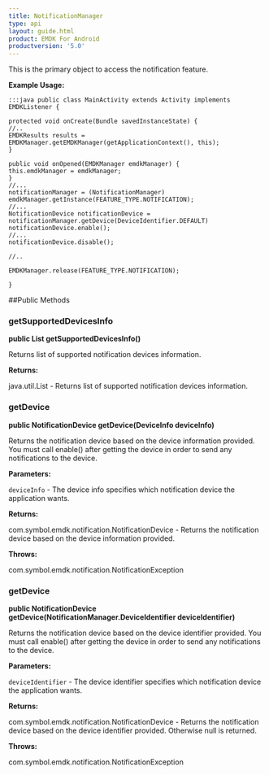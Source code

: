 ```yaml
---
title: NotificationManager
type: api
layout: guide.html
product: EMDK For Android
productversion: '5.0'
---
```



This is the primary object to access the notification feature. 
 
 

**Example Usage:**
	
	:::java	public class MainActivity extends Activity implements EMDKListener {
	
	protected void onCreate(Bundle savedInstanceState) {
	//..
	EMDKResults results = EMDKManager.getEMDKManager(getApplicationContext(), this);
	}
	
	public void onOpened(EMDKManager emdkManager) {
	this.emdkManager = emdkManager;
	}
	//...
	notificationManager = (NotificationManager) emdkManager.getInstance(FEATURE_TYPE.NOTIFICATION);
	//...
	NotificationDevice notificationDevice = notificationManager.getDevice(DeviceIdentifier.DEFAULT)
	notificationDevice.enable();
	//...
	notificationDevice.disable();
	
	//..
	
	EMDKManager.release(FEATURE_TYPE.NOTIFICATION);
	
	}


##Public Methods

### getSupportedDevicesInfo

**public List getSupportedDevicesInfo()**

Returns list of supported notification devices information.

**Returns:**

java.util.List - Returns list of supported notification devices information.

### getDevice

**public NotificationDevice getDevice(DeviceInfo deviceInfo)**

Returns the notification device based on the device information provided.
 You must call enable() after getting the device in order to send any notifications to the device.

**Parameters:**

`deviceInfo` - The device info specifies which notification device the application wants.

**Returns:**

com.symbol.emdk.notification.NotificationDevice - Returns the notification device based on the device information provided.

**Throws:**

com.symbol.emdk.notification.NotificationException



### getDevice

**public NotificationDevice getDevice(NotificationManager.DeviceIdentifier deviceIdentifier)**

Returns the notification device based on the device identifier provided.
 You must call enable() after getting the device in order to send any notifications to the device.

**Parameters:**

`deviceIdentifier` - The device identifier specifies which notification device the application wants.

**Returns:**

com.symbol.emdk.notification.NotificationDevice - Returns the notification device based on the device identifier provided. Otherwise null is returned.

**Throws:**

com.symbol.emdk.notification.NotificationException







